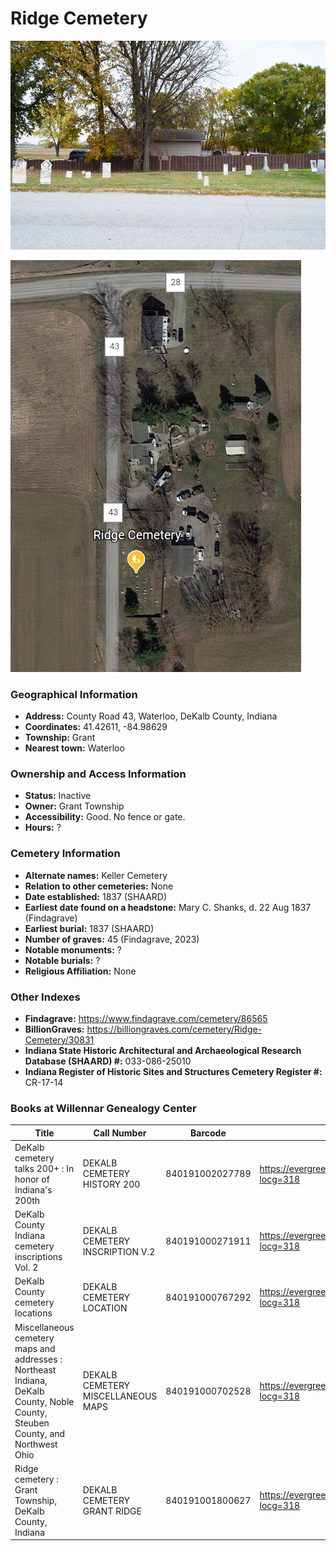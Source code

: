 # Ridge Cemetery

![Ridge Cemetery](https://github.com/FyoAtEPL/DeKalbCemeteries/blob/main/images/cemeteryPhotos/Ridge.png "Ridge Cemetery")

![Ridge Cemetery on Google Earth](https://github.com/FyoAtEPL/DeKalbCemeteries/blob/main/images/mapImages/RidgeEarth.png "Ridge Cemetery on Google Earth")

### Geographical Information
- **Address:** County Road 43, Waterloo, DeKalb County, Indiana
- **Coordinates:** 41.42611, -84.98629
- **Township:** Grant
- **Nearest town:** Waterloo

### Ownership and Access Information
- **Status:** Inactive
- **Owner:** Grant Township
- **Accessibility:** Good. No fence or gate.
- **Hours:** ?

### Cemetery Information
- **Alternate names:** Keller Cemetery
- **Relation to other cemeteries:** None
- **Date established:** 1837 (SHAARD)
- **Earliest date found on a headstone:** Mary C. Shanks, d. 22 Aug 1837 (Findagrave)
- **Earliest burial:** 1837 (SHAARD)
- **Number of graves:** 45 (Findagrave, 2023)
- **Notable monuments:** ?
- **Notable burials:** ?
- **Religious Affiliation:** None

### Other Indexes
- **Findagrave:** https://www.findagrave.com/cemetery/86565 
- **BillionGraves:** https://billiongraves.com/cemetery/Ridge-Cemetery/30831
- **Indiana State Historic Architectural and Archaeological Research Database (SHAARD) #:** 033-086-25010
- **Indiana Register of Historic Sites and Structures Cemetery Register #:** CR-17-14


### Books at Willennar Genealogy Center

| Title | Call Number | Barcode | Evergreen Record |
| ------------ | ------------ | ------------ | ------------ |
| DeKalb cemetery talks 200+ : In honor of Indiana's 200th | DEKALB CEMETERY HISTORY 200 | 840191002027789 | https://evergreen.lib.in.us/eg/opac/record/20859537?locg=318 |
| DeKalb County Indiana cemetery inscriptions Vol. 2 | DEKALB CEMETERY INSCRIPTION V.2 | 840191000271911 | https://evergreen.lib.in.us/eg/opac/record/20670316?locg=318 |
| DeKalb County cemetery locations | DEKALB CEMETERY LOCATION | 840191000767292 | https://evergreen.lib.in.us/eg/opac/record/20670319?locg=318 |
| Miscellaneous cemetery maps and addresses : Northeast Indiana, DeKalb County, Noble County, Steuben County, and Northwest Ohio | DEKALB CEMETERY MISCELLANEOUS MAPS | 840191000702528 | https://evergreen.lib.in.us/eg/opac/record/20673421?locg=318 |
| Ridge cemetery : Grant Township, DeKalb County, Indiana | DEKALB CEMETERY GRANT RIDGE | 840191001800627 | https://evergreen.lib.in.us/eg/opac/record/20683538?locg=318 |

